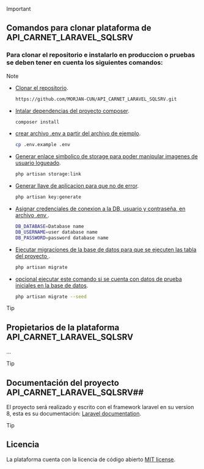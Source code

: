 > [!IMPORTANT]
>
>## Comandos para clonar plataforma de API_CARNET_LARAVEL_SQLSRV ## 
>### Para clonar el repositorio e instalarlo en produccion o pruebas se deben tener en cuenta los siguientes comandos: ###

> [!NOTE]
> - [Clonar el repositorio](#).
>   ```bash
>   https://github.com/MORJAN-CUN/API_CARNET_LARAVEL_SQLSRV.git
>- [Intalar dependencias del proyecto composer](#).
>   ```bash
>   composer install
>- [crear archivo .env a partir del archivo de ejemplo](#).
>   ```bash
>   cp .env.example .env
>- [Generar enlace simbolico de storage para poder manipular imagenes de usuario logueado](#).
>   ```bash
>   php artisan storage:link
>- [Generar llave de aplicacion para que no de error](#).
>   ```bash
>   php artisan key:generate
>- [Asignar credenciales de conexion a la DB, usuario y contraseña, en archivo .env ](#).
>   ```bash
>   DB_DATABASE=Database name  
>   DB_USERNAME=user database name  
>   DB_PASSWORD=password database name
>- [Ejecutar migraciones de la base de datos para que se ejecuten las tabla del proyecto ](#).
>   ```bash
>   php artisan migrate
>- [opcional ejecutar este comando si se cuenta con datos de prueba iniciales en la base de datos](#).
>   ```bash
>   php artisan migrate --seed

> [!TIP]
>## Propietarios de la plataforma API_CARNET_LARAVEL_SQLSRV ##
> 
> ...

> [!TIP]
> ## Documentación del proyecto API_CARNET_LARAVEL_SQLSRV##
>
> El proyecto será realizado y escrito con el framework laravel en su version 8, esta es su documentación: [Laravel documentation](https://laravel.com/docs/).

> [!TIP]
> ## Licencia ##
>
> La plataforma cuenta con la licencia de código abierto [MIT license](https://opensource.org/licenses/MIT).
